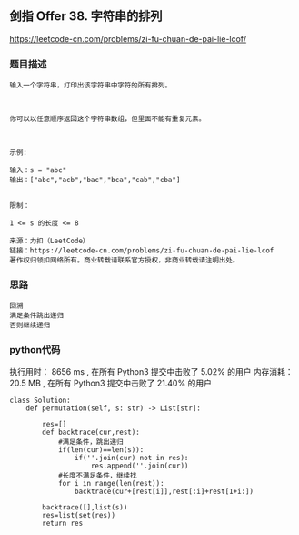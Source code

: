 ## 剑指 Offer 38. 字符串的排列

https://leetcode-cn.com/problems/zi-fu-chuan-de-pai-lie-lcof/



### 题目描述

```
输入一个字符串，打印出该字符串中字符的所有排列。

 

你可以以任意顺序返回这个字符串数组，但里面不能有重复元素。

 

示例:

输入：s = "abc"
输出：["abc","acb","bac","bca","cab","cba"]
 

限制：

1 <= s 的长度 <= 8

来源：力扣（LeetCode）
链接：https://leetcode-cn.com/problems/zi-fu-chuan-de-pai-lie-lcof
著作权归领扣网络所有。商业转载请联系官方授权，非商业转载请注明出处。

```



### 思路

```
回溯
满足条件跳出递归
否则继续递归
```



### python代码
执行用时：
8656 ms
, 在所有 Python3 提交中击败了
5.02%
的用户
内存消耗：
20.5 MB
, 在所有 Python3 提交中击败了
21.40%
的用户
```
class Solution:
    def permutation(self, s: str) -> List[str]:

        res=[]
        def backtrace(cur,rest):
            #满足条件，跳出递归
            if(len(cur)==len(s)):
                if(''.join(cur) not in res):
                    res.append(''.join(cur))
            #长度不满足条件，继续找
            for i in range(len(rest)):
                backtrace(cur+[rest[i]],rest[:i]+rest[1+i:])
        
        backtrace([],list(s))
        res=list(set(res))
        return res
```

